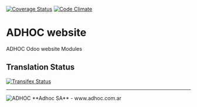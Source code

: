 [![Coverage Status](https://coveralls.io/repos/ingadhoc/website/badge.png?branch=13.0)](https://coveralls.io/r/ingadhoc/website?branch=13.0)
[![Code Climate](https://codeclimate.com/github/ingadhoc/website/badges/gpa.svg)](https://codeclimate.com/github/ingadhoc/website)

# ADHOC website

ADHOC Odoo website Modules

[//]: # (addons)
[//]: # (end addons)

Translation Status
------------------
[![Transifex Status](https://www.transifex.com/projects/p/ingadhoc-website-13-0/chart/image_png)](https://www.transifex.com/projects/p/ingadhoc-website-13-0)

----

<img alt="ADHOC" src="http://fotos.subefotos.com/83fed853c1e15a8023b86b2b22d6145bo.png" />
**Adhoc SA** - www.adhoc.com.ar

